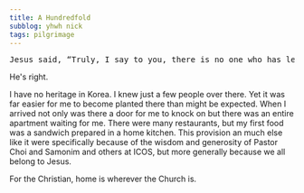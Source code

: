 ```yaml
---
title: A Hundredfold
subblog: yhwh nick
tags: pilgrimage
---
```


<pre class="prose">
Jesus said, “Truly, I say to you, there is no one who has left house or brothers or sisters or mother or father or children or lands, for my sake and for the gospel, who will not receive a hundredfold now in this time, houses and brothers and sisters and mothers and children and lands, with persecutions, and in the age to come eternal life.
</pre>

He's right.

<!-- MORE -->

I have no heritage in Korea. I knew just a few people over there. Yet it was far easier for me to become planted there than might be expected. When I arrived not only was there a door for me to knock on but there was an entire apartment waiting for me. There were many restaurants, but my first food was a sandwich prepared in a home kitchen. This provision an much else like it were specifically because of the wisdom and generosity of Pastor Choi and Samonim and others at ICOS, but more generally because we all belong to Jesus.

For the Christian, home is wherever the Church is.
